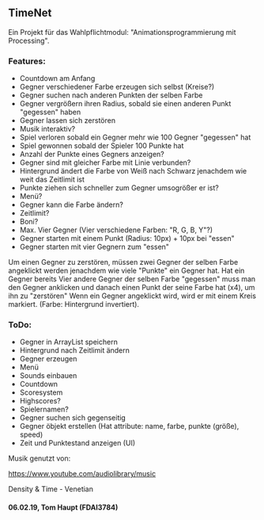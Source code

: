 ## TimeNet

Ein Projekt für das Wahlpflichtmodul: "Animationsprogrammierung mit Processing".

### Features:
 - Countdown am Anfang
 - Gegner verschiedener Farbe erzeugen sich selbst (Kreise?)
 - Gegner suchen nach anderen Punkten der selben Farbe
 - Gegner vergrößern ihren Radius, sobald sie einen anderen Punkt "gegessen" haben
 - Gegner lassen sich zerstören
 - Musik interaktiv?
 - Spiel verloren sobald ein Gegner mehr wie 100 Gegner "gegessen" hat
 - Spiel gewonnen sobald der Spieler 100 Punkte hat
 - Anzahl der Punkte eines Gegners anzeigen?
 - Gegner sind mit gleicher Farbe mit Linie verbunden?
 - Hintergrund ändert die Farbe von Weiß nach Schwarz jenachdem wie weit das Zeitlimit ist
 - Punkte ziehen sich schneller zum Gegner umsogrößer er ist?
 - Menü?
 - Gegner kann die Farbe ändern?
 - Zeitlimit?
 - Boni?
 - Max. Vier Gegner (Vier verschiedene Farben: "R, G, B, Y"?)
 - Gegner starten mit einem Punkt (Radius: 10px) + 10px bei "essen"
 - Gegner starten mit vier Gegnern zum "essen"
 
Um einen Gegner zu zerstören, müssen zwei Gegner der selben Farbe angeklickt werden
jenachdem wie viele "Punkte" ein Gegner hat. Hat ein Gegner bereits Vier andere Gegner der selben Farbe "gegessen"
muss man den Gegner anklicken und danach einen Punkt der seine Farbe hat (x4), um ihn zu "zerstören"
Wenn ein Gegner angeklickt wird, wird er mit einem Kreis markiert. (Farbe: Hintergrund invertiert).


### ToDo:
 - Gegner in ArrayList speichern
 - Hintergrund nach Zeitlimit ändern
 - Gegner erzeugen
 - Menü
 - Sounds einbauen
 - Countdown
 - Scoresystem
 - Highscores?
 - Spielernamen?
 - Gegner suchen sich gegenseitig
 - Gegner öbjekt erstellen (Hat attribute: name, farbe, punkte (größe), speed)
 - Zeit und Punktestand anzeigen (UI)



Musik genutzt von:

https://www.youtube.com/audiolibrary/music

Density & Time - Venetian




#### 06.02.19, Tom Haupt (FDAI3784)